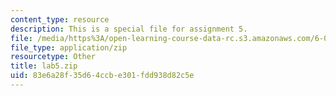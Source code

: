 ```yaml
---
content_type: resource
description: This is a special file for assignment 5.
file: /media/https%3A/open-learning-course-data-rc.s3.amazonaws.com/6-034-artificial-intelligence-fall-2010/83e6a28f35d64ccbe301fdd938d82c5e_lab5.zip
file_type: application/zip
resourcetype: Other
title: lab5.zip
uid: 83e6a28f-35d6-4ccb-e301-fdd938d82c5e
---
```

